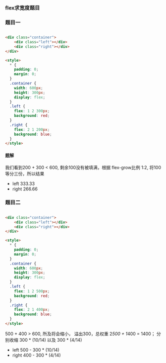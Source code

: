 ### flex求宽度题目

### 题目一

```html

<div class="container">
    <div class="left"></div>
    <div class="right"></div>
</div>

<style>
  * {
    padding: 0;
    margin: 0;
  }
  .container {
    width: 600px;
    height: 300px;
    display: flex;
  }
  .left {
    flex: 1 2 300px;
    background: red;
  }
  .right {
    flex: 2 1 200px;
    background: blue;
  }
</style>

```

#### 题解

我们看到200 + 300 < 600, 剩余100没有被填满，根据 flex-grow比例 1:2, 将100等分三份，所以结果

- left 333.33
- right 266.66

### 题目二

```html

<div class="container">
    <div class="left"></div>
    <div class="right"></div>
</div>

<style>
  * {
    padding: 0;
    margin: 0;
  }
  .container {
    width: 600px;
    height: 300px;
    display: flex;
  }
  .left {
    flex: 1 2 500px;
    background: red;
  }
  .right {
    flex: 2 1 400px;
    background: blue;
  }
</style>

```

500 + 400 > 600, 所及将会缩小， 溢出300，总权重 2*500 + 1*400 = 1400；
分别收缩 300 * (10/14) 以及 300 * (4/14)

- left 500 - 300 * (10/14)
- right 400 - 300 * (4/14)